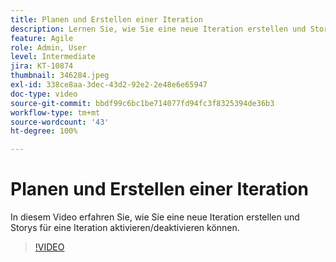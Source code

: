 ```yaml
---
title: Planen und Erstellen einer Iteration
description: Lernen Sie, wie Sie eine neue Iteration erstellen und Storys für eine Iteration aktivieren/deaktivieren.
feature: Agile
role: Admin, User
level: Intermediate
jira: KT-10874
thumbnail: 346284.jpeg
exl-id: 338ce8aa-3dec-43d2-92e2-2e48e6e65947
doc-type: video
source-git-commit: bbdf99c6bc1be714077fd94fc3f8325394de36b3
workflow-type: tm+mt
source-wordcount: '43'
ht-degree: 100%

---
```


# Planen und Erstellen einer Iteration

In diesem Video erfahren Sie, wie Sie eine neue Iteration erstellen und Storys für eine Iteration aktivieren/deaktivieren können.

>[!VIDEO](https://video.tv.adobe.com/v/3413776/?quality=12&learn=on&enablevpops=1&captions=ger)
